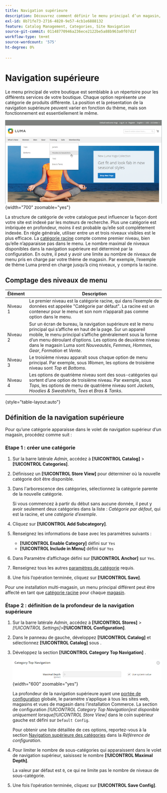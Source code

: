 ```yaml
---
title: Navigation supérieure
description: Découvrez comment définir le menu principal d’un magasin, qui fonctionne comme un répertoire pour les différents services.
exl-id: 8b71fe73-2716-4820-9e57-4cb1e6888132
feature: Catalog Management, Categories, Site Navigation
source-git-commit: 01148770946a236ece2122be5a88b963a0f07d1f
workflow-type: tm+mt
source-wordcount: '575'
ht-degree: 0%

---
```


# Navigation supérieure

Le menu principal de votre boutique est semblable à un répertoire pour les différents services de votre boutique. Chaque option représente une catégorie de produits différente. La position et la présentation de la navigation supérieure peuvent varier en fonction du thème, mais son fonctionnement est essentiellement le même.

![Navigation supérieure](./assets/storefront-top-navigation.png){width="700" zoomable="yes"}

La structure de catégorie de votre catalogue peut influencer la façon dont votre site est indexé par les moteurs de recherche. Plus une catégorie est imbriquée en profondeur, moins il est probable qu’elle soit complètement indexée. En règle générale, utiliser entre un et trois niveaux visibles est le plus efficace. La [catégorie racine](category-root.md) compte comme premier niveau, bien qu’elle n’apparaisse pas dans le menu. Le nombre maximal de niveaux disponibles dans la navigation supérieure est déterminé par la configuration. En outre, il peut y avoir une limite au nombre de niveaux de menu pris en charge par votre thème de magasin. Par exemple, l’exemple de thème Luma prend en charge jusqu’à cinq niveaux, y compris la racine.

## Comptage des niveaux de menu

| Élément | Description |
|--- |--- |
| Niveau 1 | Le premier niveau est la catégorie racine, qui dans l’exemple de données est appelée &quot;Catégorie par défaut&quot;. La racine est un conteneur pour le menu et son nom n’apparaît pas comme option dans le menu. |
| Niveau 2 | Sur un écran de bureau, la navigation supérieure est le menu principal qui s’affiche en haut de la page. Sur un appareil mobile, le menu principal s’affiche généralement sous la forme d’un menu déroulant d’options. Les options de deuxième niveau dans le magasin Luma sont _Nouveautés_, _Femmes_, _Hommes_, _Gear_, _Formation_ et _Vente_. |
| Niveau 3 | Le troisième niveau apparaît sous chaque option de menu principal. Par exemple, sous _Women_, les options de troisième niveau sont _Top_ et _Bottoms_. |
| Niveau 4 | Les options de quatrième niveau sont des sous-catégories qui sortent d’une option de troisième niveau. Par exemple, sous _Tops_, les options de menu de quatrième niveau sont _Jackets_, _Hoodies &amp; Sweatshirts_, _Tees_ et _Bras &amp; Tanks_. |

{style="table-layout:auto"}

## Définition de la navigation supérieure

Pour qu’une catégorie apparaisse dans le volet de navigation supérieur d’un magasin, procédez comme suit :

### Etape 1 : créer une catégorie

1. Sur la barre latérale _Admin_, accédez à **[!UICONTROL Catalog]** > **[!UICONTROL Categories]**.

1. Définissez un **[!UICONTROL Store View]** pour déterminer où la nouvelle catégorie doit être disponible.

1. Dans l&#39;arborescence des catégories, sélectionnez la catégorie parente de la nouvelle catégorie.

   Si vous commencez à partir du début sans aucune donnée, il peut y avoir seulement deux catégories dans la liste : _Catégorie par défaut_, qui est la racine, et une _catégorie d’exemple_.

1. Cliquez sur **[!UICONTROL Add Subcategory]**.

1. Renseignez les informations de base avec les paramètres suivants :

   - **[!UICONTROL Enable Category]** défini sur `Yes`
   - **[!UICONTROL Include in Menu]** défini sur `Yes`

1. Dans Paramètre d’affichage défini sur **[!UICONTROL Anchor]** sur `Yes`.

1. Renseignez tous les autres [paramètres de catégorie](category-create.md) requis.

1. Une fois l’opération terminée, cliquez sur **[!UICONTROL Save]**.

Pour une installation multi-magasin, un menu principal différent peut être affecté en tant que [catégorie racine](category-root.md) pour chaque [magasin](../stores-purchase/stores.md#add-stores).

### Étape 2 : définition de la profondeur de la navigation supérieure

1. Sur la barre latérale _Admin_, accédez à **[!UICONTROL Stores]** > _[!UICONTROL Settings]_>**[!UICONTROL Configuration]**.

1. Dans le panneau de gauche, développez **[!UICONTROL Catalog]** et sélectionnez **[!UICONTROL Catalog]** sous .

1. Développez la section **[!UICONTROL Category Top Navigation]** .

   ![Navigation supérieure des catégories](../configuration-reference/catalog/assets/catalog-category-top-navigation.png){width="600" zoomable="yes"}

   La profondeur de la navigation supérieure ayant une [portée de configuration](../getting-started/websites-stores-views.md#scope-settings) globale, le paramètre s’applique à tous les sites web, magasins et vues de magasin dans l’installation Commerce. La section de configuration _[!UICONTROL Category Top Navigation]_est disponible uniquement lorsque_[!UICONTROL Store View]_ dans le coin supérieur gauche est défini sur `Default Config`.

   Pour obtenir une liste détaillée de ces options, reportez-vous à la section [Navigation supérieure des catégories](../configuration-reference/catalog/catalog.md#layered-navigation) dans la _Référence de configuration_.

1. Pour limiter le nombre de sous-catégories qui apparaissent dans le volet de navigation supérieur, saisissez le nombre **[!UICONTROL Maximal Depth]**.

   La valeur par défaut est `0`, ce qui ne limite pas le nombre de niveaux de sous-catégorie.

1. Une fois l’opération terminée, cliquez sur **[!UICONTROL Save Config]**.
